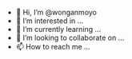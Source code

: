 - 👋 Hi, I’m @wonganmoyo
- 👀 I’m interested in ...
- 🌱 I’m currently learning ...
- 💞️ I’m looking to collaborate on ...
- 📫 How to reach me ...

<!---
wonganmoyo/wonganmoyo is a ✨ special ✨ repository because its `README.md` (this file) appears on your GitHub profile.
You can click the Preview link to take a look at your changes.
--->
